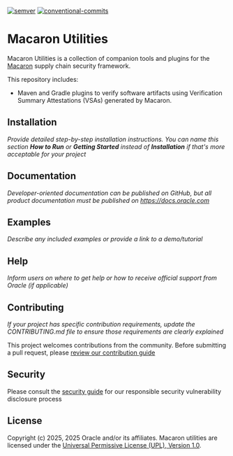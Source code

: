 [![semver](https://img.shields.io/badge/semantic%20versioning-2.0.0-yellow)](https://semver.org/) [![conventional-commits](https://img.shields.io/badge/conventional%20commits-1.0.0-yellow)](https://www.conventionalcommits.org/en/v1.0.0/)


# Macaron Utilities

Macaron Utilities is a collection of companion tools and plugins for the [Macaron](https://github.com/oracle/macaron) supply chain security framework.  

This repository includes:
- Maven and Gradle plugins to verify software artifacts using Verification Summary Attestations (VSAs) generated by Macaron.

## Installation

*Provide detailed step-by-step installation instructions. You can name this section **How to Run** or **Getting Started** instead of **Installation** if that's more acceptable for your project*

## Documentation

*Developer-oriented documentation can be published on GitHub, but all product documentation must be published on <https://docs.oracle.com>*

## Examples

*Describe any included examples or provide a link to a demo/tutorial*

## Help

*Inform users on where to get help or how to receive official support from Oracle (if applicable)*

## Contributing

*If your project has specific contribution requirements, update the CONTRIBUTING.md file to ensure those requirements are clearly explained*

This project welcomes contributions from the community. Before submitting a pull request, please [review our contribution guide](./CONTRIBUTING.md)

## Security

Please consult the [security guide](./SECURITY.md) for our responsible security vulnerability disclosure process

## License

Copyright (c) 2025, 2025 Oracle and/or its affiliates.
Macaron utilities are licensed under the [Universal Permissive License (UPL), Version 1.0](./LICENSE.txt).
